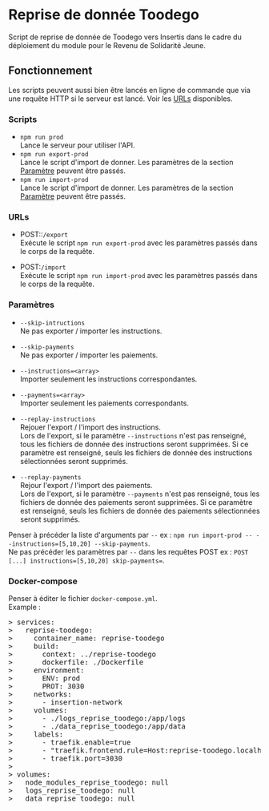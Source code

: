 # Reprise de donnée Toodego
Script de reprise de donnée de Toodego vers Insertis dans le cadre du déploiement
du module pour le Revenu de Solidarité Jeune.


## Fonctionnement
Les scripts peuvent aussi bien être lancés en ligne de commande que via une requête
HTTP si le serveur est lancé. Voir les [URLs](#urls) disponibles.


### Scripts
- `npm run prod`  
Lance le serveur pour utiliser l'API.
- `npm run export-prod`  
Lance le script d'import de donner. Les paramètres de la section
[Paramètre](#parametres) peuvent être passés.
- `npm run import-prod`  
Lance le script d'import de donner. Les paramètres de la section
[Paramètre](#parametres) peuvent être passés.


### URLs
- POST::`/export`  
Exécute le script `npm run export-prod` avec les paramètres passés dans le corps
de la requête.

- POST:`/import`  
Exécute le script `npm run import-prod` avec les paramètres passés dans le corps
de la requête.  


### <a name="parametres"></a>Paramètres
- `--skip-intructions`  
Ne pas exporter / importer les instructions.

- `--skip-payments`  
Ne pas exporter / importer les paiements.

- `--instructions=<array>`  
Importer seulement les instructions correspondantes.

- `--payments=<array>`  
Importer seulement les paiements correspondants.

- `--replay-instructions`  
Rejouer l'export / l'import des instructions.  
Lors de l'export, si le paramètre `--instructions` n'est pas renseigné, tous
les fichiers de donnée des instructions seront supprimées. Si ce paramètre est
renseigné, seuls les fichiers de donnée des instructions sélectionnées seront
supprimés.

- `--replay-payments`  
Rejour l'export / l'import des paiements.  
Lors de l'export, si le paramètre `--payments` n'est pas renseigné, tous
les fichiers de donnée des paiements seront supprimées. Si ce paramètre est
renseigné, seuls les fichiers de donnée des paiements sélectionnées seront
supprimés.

Penser à précéder la liste d'arguments par `--`
ex : `npm run import-prod -- --instructions=[5,10,20] --skip-payments`.  
Ne pas précéder les paramètres par `--` dans les requêtes POST
ex : `POST [...] instructions=[5,10,20] skip-payments=`.


### Docker-compose
Penser à éditer le fichier `docker-compose.yml`.  
Example :
<pre>
> services:
>   reprise-toodego:  
>     container_name: reprise-toodego  
>     build:  
>       context: ../reprise-toodego  
>       dockerfile: ./Dockerfile  
>     environment:
>       ENV: prod
>       PROT: 3030
>     networks:  
>       - insertion-network
>     volumes:
>       - ./logs_reprise_toodego:/app/logs
>       - ./data_reprise_toodego:/app/data
>     labels:
>       - traefik.enable=true
>       - "traefik.frontend.rule=Host:reprise-toodego.localhost"
>       - traefik.port=3030
>
> volumes:
>   node_modules_reprise_toodego: null
>   logs_reprise_toodego: null
>   data_reprise_toodego: null
</pre>
